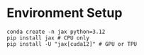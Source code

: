 # Environment Setup
```
conda create -n jax python=3.12
pip install jax # CPU only
pip install -U "jax[cuda12]" # GPU or TPU
```